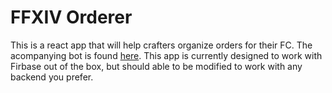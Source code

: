 # FFXIV Orderer

This is a react app that will help crafters organize orders for their FC. The acompanying bot is found [here](https://github.com/Ocor17/AetherBot). This app is currently designed to work with Firbase out of the box, but should able to be modified to work with any backend you prefer.
